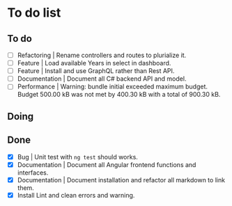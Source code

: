 # To do list

## To do
- [ ] Refactoring | Rename controllers and routes to plurialize it.
- [ ] Feature | Load available Years in select in dashboard.
- [ ] Feature | Install and use GraphQL rather than Rest API.
- [ ] Documentation | Document all C# backend API and model.
- [ ] Performance | Warning: bundle initial exceeded maximum budget. Budget 500.00 kB was not met by 400.30 kB with a total of 900.30 kB.

## Doing

## Done
- [x] Bug | Unit test with `ng test` should works.
- [x] Documentation | Document all Angular frontend functions and interfaces.
- [x] Documentation | Document installation and refactor all markdown to link them.
- [x] Install Lint and clean errors and warning.